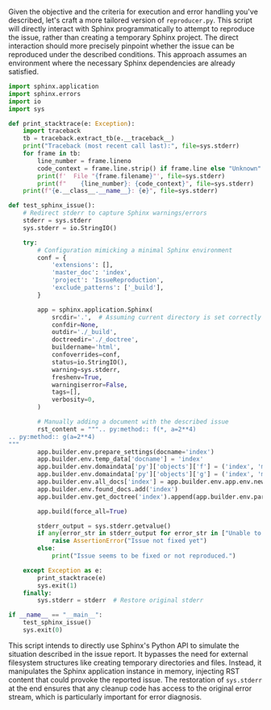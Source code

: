 Given the objective and the criteria for execution and error handling you've described, let's craft a more tailored version of `reproducer.py`. This script will directly interact with Sphinx programmatically to attempt to reproduce the issue, rather than creating a temporary Sphinx project. The direct interaction should more precisely pinpoint whether the issue can be reproduced under the described conditions. This approach assumes an environment where the necessary Sphinx dependencies are already satisfied.

```python
import sphinx.application
import sphinx.errors
import io
import sys

def print_stacktrace(e: Exception):
    import traceback
    tb = traceback.extract_tb(e.__traceback__)
    print("Traceback (most recent call last):", file=sys.stderr)
    for frame in tb:
        line_number = frame.lineno
        code_context = frame.line.strip() if frame.line else "Unknown"
        print(f'  File "{frame.filename}"', file=sys.stderr)
        print(f"    {line_number}: {code_context}", file=sys.stderr)
    print(f"{e.__class__.__name__}: {e}", file=sys.stderr)

def test_sphinx_issue():
    # Redirect stderr to capture Sphinx warnings/errors
    stderr = sys.stderr
    sys.stderr = io.StringIO()

    try:
        # Configuration mimicking a minimal Sphinx environment
        conf = {
            'extensions': [],
            'master_doc': 'index',
            'project': 'IssueReproduction',
            'exclude_patterns': ['_build'],
        }

        app = sphinx.application.Sphinx(
            srcdir='.',  # Assuming current directory is set correctly
            confdir=None,
            outdir='./_build',
            doctreedir='./_doctree',
            buildername='html',
            confoverrides=conf,
            status=io.StringIO(),
            warning=sys.stderr,
            freshenv=True,
            warningiserror=False,
            tags=[],
            verbosity=0,
        )

        # Manually adding a document with the described issue
        rst_content = """.. py:method:: f(*, a=2**4)
.. py:method:: g(a=2**4)
"""
        app.builder.env.prepare_settings(docname='index')
        app.builder.env.temp_data['docname'] = 'index'
        app.builder.env.domaindata['py']['objects']['f'] = ('index', 'method')
        app.builder.env.domaindata['py']['objects']['g'] = ('index', 'method')
        app.builder.env.all_docs['index'] = app.builder.env.app.env.new_serialno('index')
        app.builder.env.found_docs.add('index')
        app.builder.env.get_doctree('index').append(app.builder.env.parse(rst_content, 'index'))

        app.build(force_all=True)

        stderr_output = sys.stderr.getvalue()
        if any(error_str in stderr_output for error_str in ["Unable to parse BinOp object"]):
            raise AssertionError("Issue not fixed yet")
        else:
            print("Issue seems to be fixed or not reproduced.")

    except Exception as e:
        print_stacktrace(e)
        sys.exit(1)
    finally:
        sys.stderr = stderr  # Restore original stderr

if __name__ == "__main__":
    test_sphinx_issue()
    sys.exit(0)
```

This script intends to directly use Sphinx's Python API to simulate the situation described in the issue report. It bypasses the need for external filesystem structures like creating temporary directories and files. Instead, it manipulates the Sphinx application instance in memory, injecting RST content that could provoke the reported issue. The restoration of `sys.stderr` at the end ensures that any cleanup code has access to the original error stream, which is particularly important for error diagnosis.